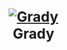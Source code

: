 <h1 align="center">
  <a href="https://github.com/androidneha/grady">
    <img src="https://github.com/androidneha/grady/screenshot.png" alt="Grady">
  </a>
  <br>
  Grady
</h1>
